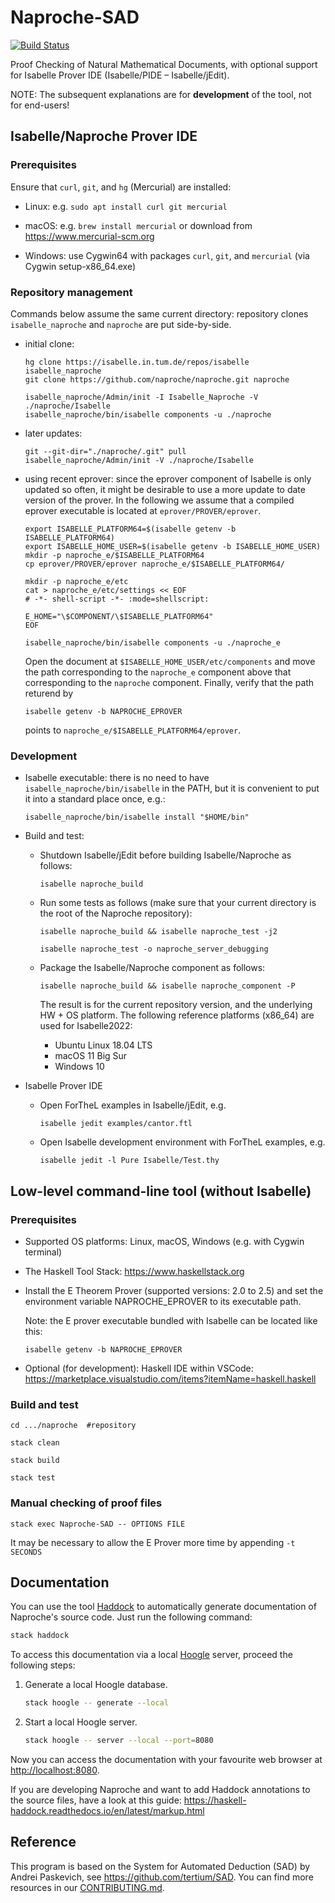 # Naproche-SAD

[![Build Status](https://travis-ci.com/anfelor/Naproche-SAD.svg?branch=master)](https://travis-ci.com/anfelor/Naproche-SAD)

Proof Checking of Natural Mathematical Documents, with optional support
for Isabelle Prover IDE (Isabelle/PIDE – Isabelle/jEdit).


NOTE: The subsequent explanations are for **development** of the tool, not for end-users!


## Isabelle/Naproche Prover IDE

### Prerequisites

Ensure that `curl`, `git`, and `hg` (Mercurial) are installed:

  * Linux: e.g. `sudo apt install curl git mercurial`

  * macOS: e.g. `brew install mercurial` or download from https://www.mercurial-scm.org

  * Windows: use Cygwin64 with packages `curl`, `git`, and `mercurial` (via Cygwin setup-x86_64.exe)


### Repository management

Commands below assume the same current directory: repository clones
`isabelle_naproche` and `naproche` are put side-by-side.

* initial clone:
  ```shell
  hg clone https://isabelle.in.tum.de/repos/isabelle isabelle_naproche
  git clone https://github.com/naproche/naproche.git naproche

  isabelle_naproche/Admin/init -I Isabelle_Naproche -V ./naproche/Isabelle
  isabelle_naproche/bin/isabelle components -u ./naproche
  ```
* later updates:
  ```shell
  git --git-dir="./naproche/.git" pull
  isabelle_naproche/Admin/init -V ./naproche/Isabelle
  ```
* using recent eprover:
  since the eprover component of Isabelle is only updated so often, it might be desirable to use a more update to date version of the prover. In the following we assume that a compiled eprover executable is located at `eprover/PROVER/eprover`.
  ```
  export ISABELLE_PLATFORM64=$(isabelle getenv -b ISABELLE_PLATFORM64)
  export ISABELLE_HOME_USER=$(isabelle getenv -b ISABELLE_HOME_USER)
  mkdir -p naproche_e/$ISABELLE_PLATFORM64
  cp eprover/PROVER/eprover naproche_e/$ISABELLE_PLATFORM64/

  mkdir -p naproche_e/etc
  cat > naproche_e/etc/settings << EOF
  # -*- shell-script -*- :mode=shellscript:

  E_HOME="\$COMPONENT/\$ISABELLE_PLATFORM64"
  EOF

  isabelle_naproche/bin/isabelle components -u ./naproche_e
  ```
  Open the document at `$ISABELLE_HOME_USER/etc/components` and move the path corresponding to the `naproche_e` component above that corresponding to the `naproche` component. Finally, verify that the path returend by
  ```
  isabelle getenv -b NAPROCHE_EPROVER
  ```
  points to `naproche_e/$ISABELLE_PLATFORM64/eprover`. 

### Development

* Isabelle executable: there is no need to have `isabelle_naproche/bin/isabelle`
in the PATH, but it is convenient to put it into a standard place once, e.g.:

      isabelle_naproche/bin/isabelle install "$HOME/bin"


* Build and test:

  - Shutdown Isabelle/jEdit before building Isabelle/Naproche as follows:

        isabelle naproche_build


  - Run some tests as follows (make sure that your current directory is the root of the Naproche repository):

        isabelle naproche_build && isabelle naproche_test -j2

        isabelle naproche_test -o naproche_server_debugging


  - Package the Isabelle/Naproche component as follows:

        isabelle naproche_build && isabelle naproche_component -P


    The result is for the current repository version, and the underlying
    HW + OS platform. The following reference platforms (x86_64) are
    used for Isabelle2022:

      - Ubuntu Linux 18.04 LTS
      - macOS 11 Big Sur
      - Windows 10

* Isabelle Prover IDE

    - Open ForTheL examples in Isabelle/jEdit, e.g.

          isabelle jedit examples/cantor.ftl


    - Open Isabelle development environment with ForTheL examples, e.g.

          isabelle jedit -l Pure Isabelle/Test.thy



## Low-level command-line tool (without Isabelle)

### Prerequisites

  * Supported OS platforms: Linux, macOS, Windows (e.g. with Cygwin terminal)

  * The Haskell Tool Stack: https://www.haskellstack.org

  * Install the E Theorem Prover (supported versions: 2.0 to 2.5) and
    set the environment variable NAPROCHE_EPROVER to its executable
    path.

    Note: the E prover executable bundled with Isabelle can be located
    like this:

      ```
      isabelle getenv -b NAPROCHE_EPROVER
      ```

  * Optional (for development): Haskell IDE within VSCode:
    https://marketplace.visualstudio.com/items?itemName=haskell.haskell


### Build and test

    cd .../naproche  #repository

    stack clean

    stack build

    stack test



### Manual checking of proof files


    stack exec Naproche-SAD -- OPTIONS FILE


  It may be necessary to allow the E Prover more time by appending `-t SECONDS`


## Documentation

You can use the tool [Haddock][1] to automatically generate documentation of
Naproche's source code.
Just run the following command:

  ```sh
  stack haddock
  ```

To access this documentation via a local [Hoogle][2] server, proceed the
following steps:

  1.  Generate a local Hoogle database.

      ```sh
      stack hoogle -- generate --local
      ```

  2.  Start a local Hoogle server.

      ```sh
      stack hoogle -- server --local --port=8080
      ```

Now you can access the documentation with your favourite web browser at
<http://localhost:8080>.

If you are developing Naproche and want to add Haddock annotations to the source files, have a look at this guide:
<https://haskell-haddock.readthedocs.io/en/latest/markup.html>


## Reference ##

This program is based on the System for Automated Deduction (SAD) by
Andrei Paskevich, see https://github.com/tertium/SAD.
You can find more resources in our [CONTRIBUTING.md](CONTRIBUTING.md).


[1]: <https://haskell-haddock.readthedocs.io/en/latest/>
[2]: <https://wiki.haskell.org/Hoogle>
